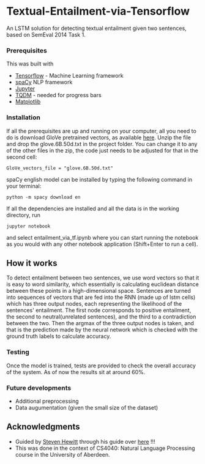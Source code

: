 # Textual-Entailment-via-Tensorflow


An LSTM solution for detecting textual entailment given two sentences, based on SemEval 2014 Task 1. 


### Prerequisites

This was built with

* [Tensorflow](https://www.tensorflow.org/install/) - Machine Learning framework
* [spaCy](https://spacy.io/) NLP framework
* [Jupyter](https://jupyter.org/)  
* [TQDM](https://pypi.org/project/tqdm/) - needed for progress bars 
* [Matplotlib](https://matplotlib.org/) 

### Installation

If all the prerequisites are up and running on your computer, all you need to do is download GloVe pretrained vectors, as available [here](http://nlp.stanford.edu/data/glove.6B.zip).
Unzip the file and drop the glove.6B.50d.txt in the project folder. You can change it to any of the other files in the zip, the code just needs to be adjusted for that in the second cell:



```
GloVe_vectors_file = "glove.6B.50d.txt"
```


spaCy english model can be installed by typing the following command in your terminal:

```
python -m spacy download en
```

If all the dependencies are installed and all the data is in the working directory, run 

```
jupyter notebook
```

and select entailment_via_tf.ipynb where you can start running the notebook as you would with any other notebook application (Shift+Enter to run a cell).


##  How it works

To detect entailment between two sentences, we use word vectors so that it is easy to word similarity, which essentially is calculating euclidean distance between these points in a high-dimensional space.
Sentences are turned into sequences of vectors that are fed into the RNN (made up of lstm cells) which has three output nodes, each representing the likelihood of the sentences' entailment. The first node corresponds to positive entailment, the second to neutral(unrelated sentences), and the third to a contradiction between the two.
Then the argmax of the three output nodes is taken, and that is the prediction made by the neural network which is checked with the ground truth labels to calculate accuracy.

### Testing 

Once the model is trained, tests are provided to check the overall accuracy of the system. As of now the results sit at around 60%.

### Future developments
* Additional preprocessing 
* Data augumentation (given the small size of the dataset)

## Acknowledgments

* Guided by [Steven Hewitt](https://github.com/Steven-Hewitt) through his guide over [here](https://www.oreilly.com/learning/textual-entailment-with-tensorflow) !!!
* This was done in the context of CS4040: Natural Language Processing course in the University of Aberdeen.
